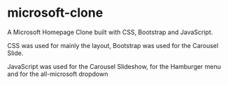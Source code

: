 # microsoft-clone

A Microsoft Homepage Clone built with CSS, Bootstrap and JavaScript.

CSS was used for mainly the layout, Bootstrap was used for the Carousel Slide.

JavaScript was used for the Carousel Slideshow, for the Hamburger menu and for the all-microsoft dropdown
